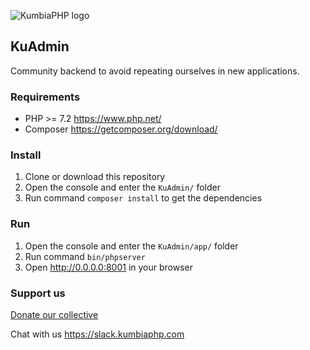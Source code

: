 ![KumbiaPHP logo](https://rawgit.com/kumbiaphp/kumbiaphp/master/default/public/img/kumbiaphp.svg)

## KuAdmin

Community backend to avoid repeating ourselves in new applications.

### Requirements

* PHP >= 7.2 <https://www.php.net/>
* Composer <https://getcomposer.org/download/>

### Install

1. Clone or download this repository
2. Open the console and enter the `KuAdmin/` folder
3. Run command `composer install` to get the dependencies

### Run

1. Open the console and enter the `KuAdmin/app/` folder
2. Run command `bin/phpserver`
3. Open http://0.0.0.0:8001 in your browser

### Support us 

[Donate our collective](https://opencollective.com/kumbiaphp)

Chat with us
<https://slack.kumbiaphp.com>

